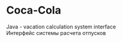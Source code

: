 # Coca-Cola
Java - vacation calculation system interface
</br>
Интерфейс системы расчета отпусков
</br>
